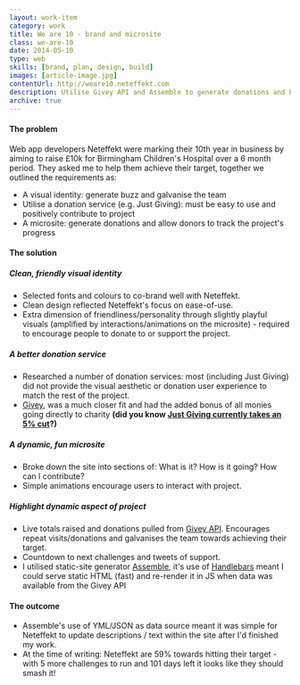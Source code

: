 ```yaml
---
layout: work-item
category: work
title: We are 10 - brand and microsite
class: we-are-10
date: 2014-05-10
type: web
skills: [brand, plan, design, build]
images: [article-image.jpg]
contentUrl: http://weare10.neteffekt.com
description: Utilise Givey API and Assemble to generate donations and buzz for charity project
archive: true
---
```


#### The problem

Web app developers Neteffekt were marking their 10th year in business by aiming to raise £10k for Birmingham Children's Hospital over a 6 month period. They asked me to help them achieve their target, together we outlined the requirements as:

* A visual identity: generate buzz and galvanise the team
* Utilise a donation service (e.g. Just Giving): must be easy to use and positively contribute to project
* A microsite: generate donations and allow donors to track the project's progress

#### The solution

##### Clean, friendly visual identity

* Selected fonts and colours to co-brand well with Neteffekt.
* Clean design reflected Neteffekt's focus on ease-of-use.
* Extra dimension of friendliness/personality through slightly playful visuals (amplified by interactions/animations on the microsite) - required to encourage people to donate to or support the project.

##### A better donation service

* Researched a number of donation services: most (including Just Giving) did not provide the visual aesthetic or donation user experience to match the rest of the project.
* [Givey](http://givey.com), was a much closer fit and had the added bonus of all monies going directly to charity **(did you know [Just Giving currently takes an 5% cut](https://www.justgiving.com/fees/)?)**

##### A dynamic, fun microsite

* Broke down the site into sections of: What is it? How is it going? How can I contribute?
* Simple animations encourage users to interact with project.

##### Highlight dynamic aspect of project

* Live totals raised and donations pulled from [Givey API](). Encourages repeat visits/donations and galvanises the team towards achieving their target.
* Countdown to next challenges and tweets of support.
* I utilised static-site generator [Assemble](), it's use of [Handlebars]() meant I could serve static HTML (fast) and re-render it in JS when data was available from the Givey API

#### The outcome

* Assemble's use of YML/JSON as data source meant it was simple for Neteffekt to update descriptions / text within the site after I'd finished my work.
* At the time of writing: Neteffekt are 59% towards hitting their target - with 5 more challenges to run and 101 days left it looks like they should smash it!
